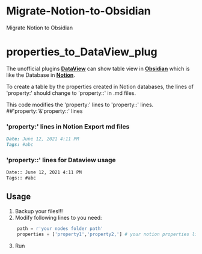 # Migrate-Notion-to-Obsidian
Migrate Notion to Obsidian

# properties_to_DataView_plug

The unofficial plugins **[DataView](https://github.com/blacksmithgu/obsidian-dataview)** can show table view in **[Obsidian](https://obsidian.md/)** which is like the Database in **[Notion](https://www.notion.so)**.

To create a table by the properties created in Notion databases, the lines of 'property:' should change to 'property::' in .md files.

This code modifies the 'property:' lines to 'property::' lines.
##'property:'&'property::' lines
### 'property:' lines in Notion Export md files
``` md
Date: June 12, 2021 4:11 PM
Tags: #abc
```

### 'property::' lines for Dataview usage
``` md
Date:: June 12, 2021 4:11 PM
Tags:: #abc
```

## Usage
1. Backup your files!!!
2. Modify following lines to you need:
``` python
    path = r'your nodes folder path' 
    properties = ['property1','property2,'] # your notion properties list
``` 
3. Run
